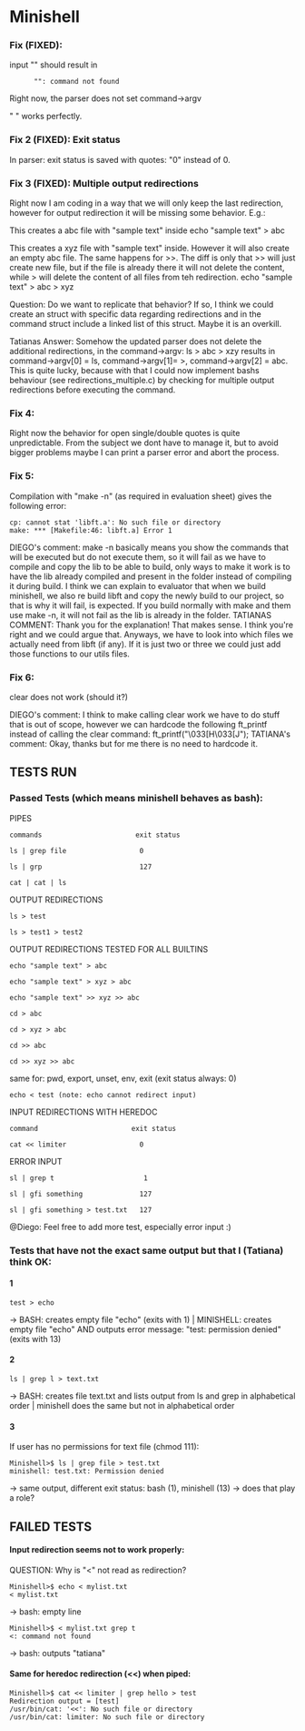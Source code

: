 # Minishell

### Fix (FIXED):

input "" should result in 


          "": command not found

Right now, the parser does not set command->argv 

 " " works perfectly.

### Fix 2 (FIXED): Exit status

In parser: exit status is saved with quotes: "0" instead of 0.

### Fix 3 (FIXED): Multiple output redirections

Right now I am coding in a way that we will only keep the last redirection, however for output redirection it will be missing some behavior. E.g.:

This creates a abc file with "sample text" inside
echo "sample text" > abc

This creates a xyz file with "sample text" inside. However it will also create an empty abc file. The same happens for >>. The diff is only that >> will just create new file, but if the file is already there it will not delete the content, while > will delete the content of all files from teh redirection.
echo "sample text" > abc > xyz

Question: Do we want to replicate that behavior? If so, I think we could create an struct with specific data regarding redirections and in the command struct include a linked list of this struct. Maybe it is an overkill.

Tatianas Answer: Somehow the updated parser does not delete the additional redirections, in the command->argv: 
ls > abc > xzy
results in command->argv[0] = ls, command->argv[1]= >, command->argv[2] = abc. 
This is quite lucky, because with that I could now implement bashs behaviour (see redirections_multiple.c) by checking for multiple output redirections before executing the command.

### Fix 4:

Right now the behavior for open single/double quotes is quite unpredictable. From the subject we dont have to manage it, but to avoid bigger problems maybe I can print a parser error and abort the process.

### Fix 5:
Compilation with "make -n" (as required in evaluation sheet) gives the following error: 
	
	cp: cannot stat 'libft.a': No such file or directory
	make: *** [Makefile:46: libft.a] Error 1

 DIEGO's comment: make -n basically means you show the commands that will be executed but do not execute them, so it will fail as we have to compile and copy the lib to be able to build, only ways to make it work is to have the lib already compiled and present in the folder instead of compiling it during build. I think we can explain to evaluator that when we build minishell, we also re build libft and copy the newly build to our project, so that is why it will fail, is expected. If you build normally with make and them use make -n, it will not fail as the lib is already in the folder.
 TATIANAS COMMENT: Thank you for the explanation! That makes sense. I think you're right and we could argue that. Anyways, we have to look into which files we actually need from libft (if any). If it is just two or three we could just add those functions to our utils files.

### Fix 6:
clear does not work (should it?)

DIEGO's comment: I think to make calling clear work we have to do stuff that is out of scope, however we can hardcode the following ft_printf instead of calling the clear command:
ft_printf("\033[H\033[J");
TATIANA's comment: Okay, thanks but for me there is no need to hardcode it.

## TESTS RUN 

### Passed Tests (which means minishell behaves as bash):

PIPES

    commands                       exit status

    ls | grep file                  0
    
    ls | grp                        127

    cat | cat | ls

OUTPUT REDIRECTIONS

    ls > test

    ls > test1 > test2

OUTPUT REDIRECTIONS TESTED FOR ALL BUILTINS 

    echo "sample text" > abc

    echo "sample text" > xyz > abc

    echo "sample text" >> xyz >> abc

    cd > abc

    cd > xyz > abc

    cd >> abc

    cd >> xyz >> abc

same for: pwd, export, unset, env, exit (exit status always: 0)

    echo < test (note: echo cannot redirect input)

INPUT REDIRECTIONS WITH HEREDOC

    command                       exit status

    cat << limiter                  0


ERROR INPUT

    sl | grep t                      1

    sl | gfi something              127

    sl | gfi something > test.txt   127

@Diego: Feel free to add more test, especially error input :)

### Tests that have not the exact same output but that I (Tatiana) think OK:

#### 1
    test > echo

-> BASH: creates empty file "echo" (exits with 1) | MINISHELL: creates empty file "echo" AND outputs error message: "test: permission denied" (exits with 13)

#### 2
    ls | grep l > text.txt

-> BASH: creates file text.txt and lists output from ls and grep in alphabetical order | minishell does the same but not in alphabetical order

#### 3

If user has no permissions for text file (chmod 111):

    Minishell>$ ls | grep file > test.txt
    minishell: test.txt: Permission denied

-> same output, different exit status: bash (1), minishell (13) -> does that play a role?


## FAILED TESTS

#### Input redirection seems not to work properly:

QUESTION: Why is "<" not read as redirection? 

    Minishell>$ echo < mylist.txt 
    < mylist.txt

-> bash: empty line

    Minishell>$ < mylist.txt grep t
    <: command not found

-> bash: outputs "tatiana"

#### Same for heredoc redirection (<<) when piped:

    Minishell>$ cat << limiter | grep hello > test
    Redirection output = [test]
    /usr/bin/cat: '<<': No such file or directory
    /usr/bin/cat: limiter: No such file or directory



